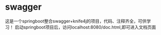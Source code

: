 # swagger
这是一个springboot整合swagger+knife4j的项目，代码、注释齐全，可供学习！
启动springboot项目后，访问localhost:8080/doc.html,即可进入文档页面
